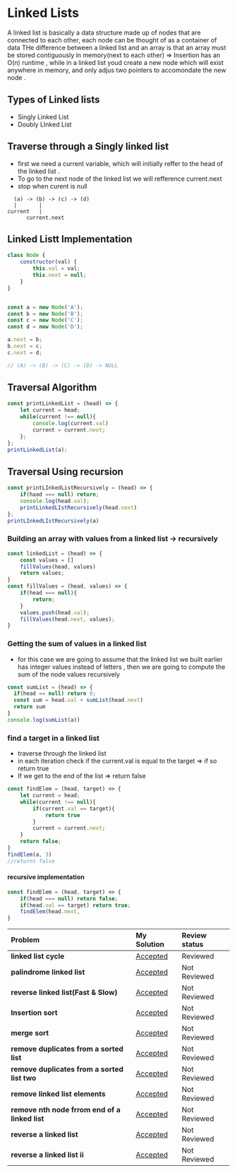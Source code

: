 # Linked Lists

A linked list is basically a data structure made up of nodes that are connected  to each other, each node can be thought of as a container of data 
THe difference between a linked list and an array is that an array must be stored contiguously in memory(next to each other) => Insertion has an O(n) runtime , while in a linked list youd create a new node which will exist anywhere in memory, and only adjus two pointers to accomondate the new node . 

## Types of Linked lists
- Singly Linked List
- Doubly LInked List

## Traverse through a Singly linked list 
- first we need a current variable, which will initially reffer to the head of the linked list .
- To go to the next node of the linked list we will refference current.next
- stop when curent is null
```
  (a) -> (b) -> (c) -> (d)
  |       |
current   |
      current.next
```
## Linked Listt Implementation 
```javascript
class Node {
    constructor(val) {
        this.val = val;
        this.next = null;
    }
}


const a = new Node('A');
const b = new Node('B');
const c = new Node('C');
const d = new Node('D');

a.next = b;
b.next = c;
c.next = d;

// (A) -> (B) -> (C) -> (D) -> NULL

```
## Traversal Algorithm
```javascript
const printLinkedList = (head) => {
    let current = head;
    while(current !== null){
        console.log(current.val)
        current = current.next;
    };
};
printLinkedList(a);
```
## Traversal Using recursion
```javascript
const printLInkedListRecursively = (head) => {
    if(haad === null) return;
    console.log(head.val);
    printLinkedLIstRecursively(head.next)
};
printLInkedLIstRecursively(a)
```
### Building an array with values from a linked list -> recursively
```javascript
const linkedList = (head) => {
    const values = []
    fillValues(head, values)
    return values;
}
const fillValues = (head, values) => {
    if(head === null){
        return;
    }
    values.push(head.val);
    fillValues(head.next, values);
}
```
### Getting the sum of values in a linked list
- for this case we are going to assume that the linked list we built earlier has integer values instead of letters , then we are going to compute the sum of the node values recursively
```javascript
const sumList = (head) => {
  if(head == null) return 0;
  const sum = head.val + sumList(head.next)
  return sum
}
console.log(sumList(a))
```
### find a target in a linked list
- traverse through the linked list 
- in each iteration check if the current.val is equal to the target => if so return true
- If we get to the end of the list => return false
```javascript
const findElem = (head, target) => {
    let current = head;
    while(current !== null){
        if(current.val == target){
            return true
        }
        current = current.next;
    }
    return false;
}
findElem(a, 3)
//returns false
```
#### recursive implementation
```javascript
const findElem = (head, target) => {
    if(head === null) return false;
    if(head.val == target) return true;
    findElem(head.next, 
}
```

| Problem | My Solution | Review status |
| :-- | :-- | :-- |
| **linked list cycle** | [Accepted](solutions/202.%20Happy%20Number.md) | Reviewed |
| **palindrome linked list** | [Accepted](solutions/202.%20Happy%20Number.md) | Not Reviewed |
| **reverse linked list(Fast & Slow)** | [Accepted](solutions/202.%20Happy%20Number.md) | Not Reviewed |
| **Insertion sort** | [Accepted](solutions/202.%20Happy%20Number.md) | Not Reviewed |
| **merge sort** | [Accepted](solutions/202.%20Happy%20Number.md) | Not Reviewed |
| **remove duplicates from a sorted list** | [Accepted](solutions/202.%20Happy%20Number.md) | Not Reviewed |
| **remove duplicates from a sorted list two** | [Accepted](solutions/202.%20Happy%20Number.md) | Not Reviewed |
| **remove linked list elements** | [Accepted](solutions/202.%20Happy%20Number.md) | Not Reviewed |
| **remove nth node frrom end of a linked list** | [Accepted](solutions/202.%20Happy%20Number.md) | Not Reviewed |
| **reverse a linked list** | [Accepted](solutions/202.%20Happy%20Number.md) | Not Reviewed |
| **reverse a linked list ii** | [Accepted](solutions/202.%20Happy%20Number.md) | Not Reviewed |
